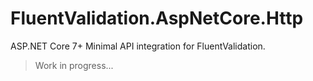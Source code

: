 # FluentValidation.AspNetCore.Http

ASP.NET Core 7+ Minimal API integration for FluentValidation.

> Work in progress...
